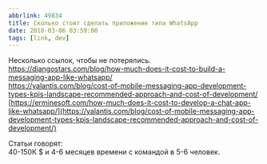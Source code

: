 ```yaml
---
abbrlink: 49834
title: Сколько стоит сделать приложение типа WhatsApp
date: 2018-03-06 03:59:00
tags: [link, dev]
---
```


Несколько ссылок, чтобы не потерялись.  
<https://djangostars.com/blog/how-much-does-it-cost-to-build-a-messaging-app-like-whatsapp/>  
<https://yalantis.com/blog/cost-of-mobile-messaging-app-development-types-kpis-landscape-recommended-approach-and-cost-of-development/>  
[https://erminesoft.com/how-much-does-it-cost-to-develop-a-chat-app-like-whatsapp/](https://yalantis.com/blog/cost-of-mobile-messaging-app-development-types-kpis-landscape-recommended-approach-and-cost-of-development/)  
  
Статьи говорят:  
40-150К $ и 4-6 месяцев времени с командой в 5-6 человек.